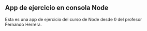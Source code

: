 ## App de ejercicio en consola Node

Esta es una app de ejercicio del curso de Node desde 0
del profesor Fernando Herrera.